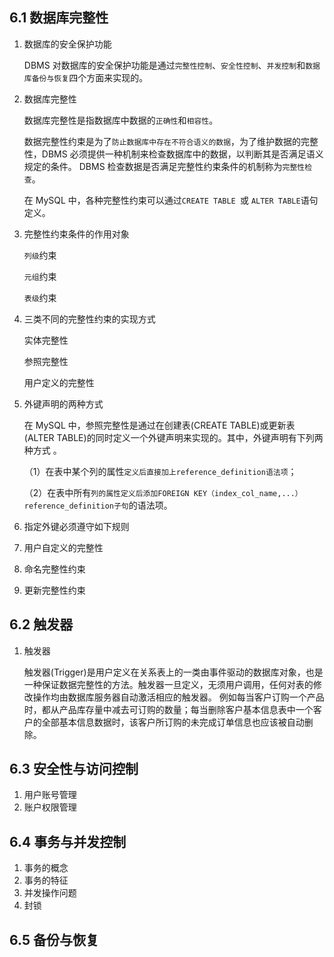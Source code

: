 ## 6.1 数据库完整性

1. 数据库的安全保护功能

   DBMS 对数据库的安全保护功能是通过`完整性控制`、`安全性控制`、`并发控制`和`数据库备份与恢复`四个方面来实现的。

2. 数据库完整性

   数据库完整性是指数据库中数据的`正确性`和`相容性`。

   数据完整性约束是为了`防止数据库中存在不符合语义的数据`，为了维护数据的完整性，DBMS 必须提供一种机制来检查数据库中的数据，以判断其是否满足语义规定的条件。 DBMS 检查数据是否满足完整性约束条件的机制称为`完整性检查`。

   在 MySQL 中，各种完整性约束可以通过`CREATE TABLE `或 `ALTER TABLE`语句定义。

3. 完整性约束条件的作用对象

   `列级`约束

   `元组`约束

   `表级`约束

4. 三类不同的完整性约束的实现方式

   实体完整性

   参照完整性

   用户定义的完整性

5. 外键声明的两种方式

   在 MySQL 中，参照完整性是通过在创建表(CREATE TABLE)或更新表(ALTER TABLE)的同时定义一个外键声明来实现的。其中，外键声明有下列两种方式 。

   （1）在表中某个列的属性`定义后直接加上reference_definition语法项`；

   （2）在表中所有`列的属性定义后添加FOREIGN KEY（index_col_name,...）reference_definition子句`的语法项。

6. 指定外键必须遵守如下规则
7. 用户自定义的完整性
8. 命名完整性约束
9. 更新完整性约束

## 6.2 触发器

1.  触发器

    触发器(Trigger)是用户定义在关系表上的一类由事件驱动的数据库对象，也是一种保证数据完整性的方法。触发器一旦定义，无须用户调用，任何对表的修改操作均由数据库服务器自动激活相应的触发器。 例如每当客户订购一个产品时，都从产品库存量中减去可订购的数量；每当删除客户基本信息表中一个客户的全部基本信息数据时，该客户所订购的未完成订单信息也应该被自动删除。

## 6.3 安全性与访问控制

1. 用户账号管理
2. 账户权限管理

## 6.4 事务与并发控制

1. 事务的概念
2. 事务的特征
3. 并发操作问题
4. 封锁

## 6.5 备份与恢复
